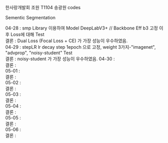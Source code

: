 한사랑개발회 조원 T1104 송광원 codes  

Sementic Segmentation  

04-28 : smp Library 이용하여 Model DeepLabV3+ // Backbone Eff b3 고정 이후 Loss에 대해 Test  
        결론 : Dual Loss (Focal Loss + CE) 가 가장 성능이 우수하였음.  
04-29 : stepLR lr decay step 1epoch 으로 고정, weight 3가지-"imagenet", "advprop", "noisy-student" Test   
        결론 : noisy-student 가 가장 성능이 우수하였음.
04-30 :   
        결론 :   
05-01 :   
        결론 :   
05-02 :   
        결론 :   
05-03 :   
        결론 :   
05-04 :   
        결론 :   
05-05 :   
        결론 :   
05-06 :   
        결론 :      
